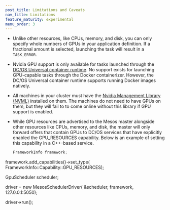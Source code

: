 ```yaml
---
post_title: Limitations and Caveats
nav_title: Limitations
feature_maturity: experimental
menu_order: 3
---
```


- Unlike other resources, like  CPUs, memory, and disk, you can only specify whole numbers of GPUs in your application definition. If a fractional amount is selected, launching the task will result in a `TASK_ERROR`.

- Nvidia GPU support is only available for tasks launched through the [DC/OS Universal container runtime](/docs/1.9/usage/containerizers/). No support exists for launching GPU-capable tasks through the Docker containerizer. However, the DC/OS Universal container runtime supports running Docker images natively.

- All machines in your cluster must have the [Nvidia Management Library (NVML)](https://developer.nvidia.com/nvidia-management-library-nvml) installed on them. The machines do not need to have GPUs on them, but they will fail to to come online without this library if GPU support is enabled.

- While GPU resources are advertised to the Mesos master alongside other resources like CPUs, memory, and disk, the master will only forward offers that contain GPUs to DC/OS services that have explicitly enabled the GPU_RESOURCES capability. Below is an example of setting this capability in a C++-based service.
  ```c++
  FrameworkInfo framework;
framework.add_capabilities()->set_type(
      FrameworkInfo::Capability::GPU_RESOURCES);

GpuScheduler scheduler;

driver = new MesosSchedulerDriver(
    &scheduler,
    framework,
    127.0.0.1:5050);

driver->run();
  ```
